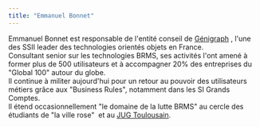 ```yaml
---
title: "Emmanuel Bonnet"
---
```


Emmanuel Bonnet est responsable de l'entité conseil de
[Génigraph](http://www.genigraph.fr/) , l'une des SSII leader des
technologies orientés objets en France.  
Consultant senior sur les technologies BRMS, ses activités l'ont amené à
former plus de 500 utilisateurs et à accompagner 20% des entreprises du
"Global 100" autour du globe.  
Il continue à militer aujourd'hui pour un retour au pouvoir des
utilisateurs métiers grâce aux "Business Rules", notamment dans les SI
Grands Comptes.  
Il étend occasionnellement "le domaine de la lutte BRMS" au cercle des
étudiants de "la ville rose"  et au [JUG
Toulousain](http://www.jugtoulouse.org/).
